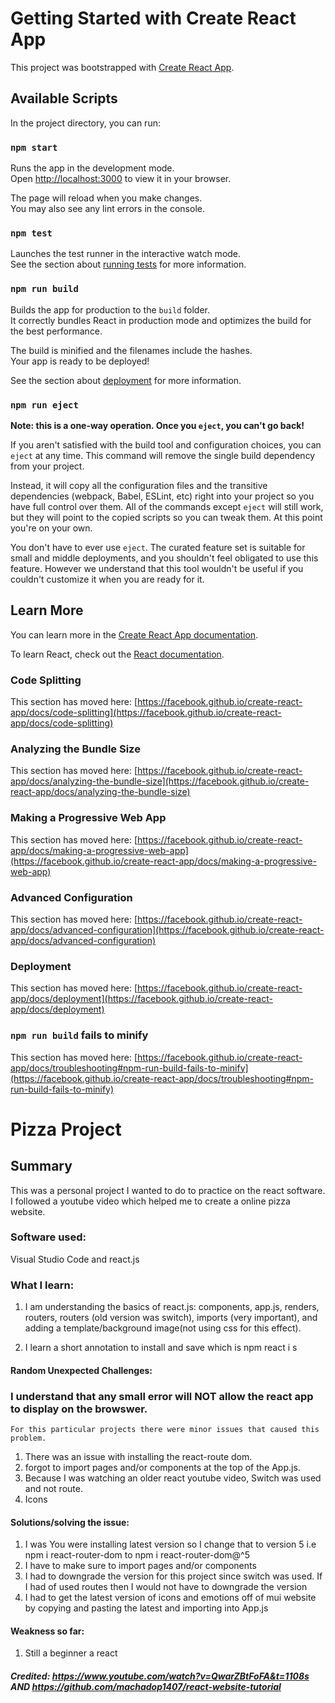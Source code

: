 # Getting Started with Create React App

This project was bootstrapped with [Create React App](https://github.com/facebook/create-react-app).

## Available Scripts

In the project directory, you can run:

### `npm start`

Runs the app in the development mode.\
Open [http://localhost:3000](http://localhost:3000) to view it in your browser.

The page will reload when you make changes.\
You may also see any lint errors in the console.

### `npm test`

Launches the test runner in the interactive watch mode.\
See the section about [running tests](https://facebook.github.io/create-react-app/docs/running-tests) for more information.

### `npm run build`

Builds the app for production to the `build` folder.\
It correctly bundles React in production mode and optimizes the build for the best performance.

The build is minified and the filenames include the hashes.\
Your app is ready to be deployed!

See the section about [deployment](https://facebook.github.io/create-react-app/docs/deployment) for more information.

### `npm run eject`

**Note: this is a one-way operation. Once you `eject`, you can't go back!**

If you aren't satisfied with the build tool and configuration choices, you can `eject` at any time. This command will remove the single build dependency from your project.

Instead, it will copy all the configuration files and the transitive dependencies (webpack, Babel, ESLint, etc) right into your project so you have full control over them. All of the commands except `eject` will still work, but they will point to the copied scripts so you can tweak them. At this point you're on your own.

You don't have to ever use `eject`. The curated feature set is suitable for small and middle deployments, and you shouldn't feel obligated to use this feature. However we understand that this tool wouldn't be useful if you couldn't customize it when you are ready for it.

## Learn More

You can learn more in the [Create React App documentation](https://facebook.github.io/create-react-app/docs/getting-started).

To learn React, check out the [React documentation](https://reactjs.org/).

### Code Splitting

This section has moved here: [https://facebook.github.io/create-react-app/docs/code-splitting](https://facebook.github.io/create-react-app/docs/code-splitting)

### Analyzing the Bundle Size

This section has moved here: [https://facebook.github.io/create-react-app/docs/analyzing-the-bundle-size](https://facebook.github.io/create-react-app/docs/analyzing-the-bundle-size)

### Making a Progressive Web App

This section has moved here: [https://facebook.github.io/create-react-app/docs/making-a-progressive-web-app](https://facebook.github.io/create-react-app/docs/making-a-progressive-web-app)

### Advanced Configuration

This section has moved here: [https://facebook.github.io/create-react-app/docs/advanced-configuration](https://facebook.github.io/create-react-app/docs/advanced-configuration)

### Deployment

This section has moved here: [https://facebook.github.io/create-react-app/docs/deployment](https://facebook.github.io/create-react-app/docs/deployment)

### `npm run build` fails to minify

This section has moved here: [https://facebook.github.io/create-react-app/docs/troubleshooting#npm-run-build-fails-to-minify](https://facebook.github.io/create-react-app/docs/troubleshooting#npm-run-build-fails-to-minify)


<!---->

# Pizza Project


## Summary
This was a personal project I wanted to do to practice on the react software. I followed a youtube video which helped me to create
a online pizza website.

### Software used:
Visual Studio Code and react.js

### What I learn:
1. I am understanding the basics of react.js: components, app.js, renders, routers, routers (old version was switch), imports (very important), and
adding a template/background image(not using css for this effect).

2. I learn a short annotation to install and save which is 
 npm react i s


#### Random Unexpected Challenges:
### I understand that any small error will NOT allow the react app to display on the browswer. 
    For this particular projects there were minor issues that caused this problem.
    
1. There was an issue with installing the react-route dom.
2. forgot to import pages and/or components at the top of the App.js.
3. Because I was watching an older react youtube video, Switch was used and not route.
4. Icons 

#### Solutions/solving the issue:
1. I was You were installing latest version so I change that to version 5 i.e npm i react-router-dom to npm i react-router-dom@^5
2. I have to make sure to import pages and/or components
3. I had to downgrade the version for this project since switch was used. If I had of used routes then I would not have to downgrade the version
4. I had to get the latest version of icons and emotions off of mui website by copying and pasting the latest and importing into App.js


#### Weakness so far:
1.	Still a beginner a react


##### Credited: https://www.youtube.com/watch?v=QwarZBtFoFA&t=1108s AND https://github.com/machadop1407/react-website-tutorial
